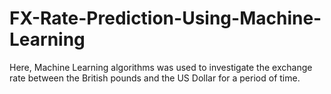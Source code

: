 # FX-Rate-Prediction-Using-Machine-Learning
Here, Machine Learning algorithms was used to investigate the exchange rate between the British pounds and the US Dollar for a period of time.

